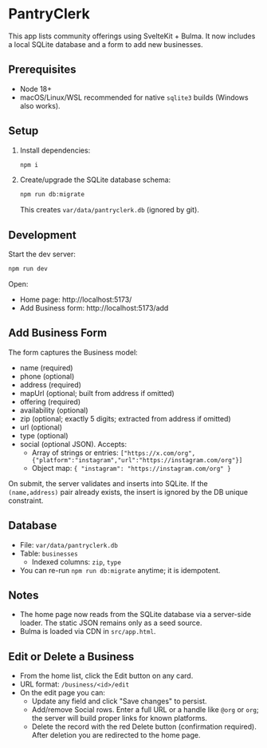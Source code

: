 # PantryClerk

This app lists community offerings using SvelteKit + Bulma. It now includes a local SQLite database and a form to add new businesses.

## Prerequisites
- Node 18+
- macOS/Linux/WSL recommended for native `sqlite3` builds (Windows also works).

## Setup
1. Install dependencies:
   ```bash
   npm i
   ```
2. Create/upgrade the SQLite database schema:
   ```bash
   npm run db:migrate
   ```
   This creates `var/data/pantryclerk.db` (ignored by git).

## Development
Start the dev server:
```bash
npm run dev
```

Open:
- Home page: http://localhost:5173/
- Add Business form: http://localhost:5173/add

## Add Business Form
The form captures the Business model:
- name (required)
- phone (optional)
- address (required)
- mapUrl (optional; built from address if omitted)
- offering (required)
- availability (optional)
- zip (optional; exactly 5 digits; extracted from address if omitted)
- url (optional)
- type (optional)
- social (optional JSON). Accepts:
  - Array of strings or entries: `["https://x.com/org", {"platform":"instagram","url":"https://instagram.com/org"}]`
  - Object map: `{ "instagram": "https://instagram.com/org" }`

On submit, the server validates and inserts into SQLite. If the `(name,address)` pair already exists, the insert is ignored by the DB unique constraint.

## Database
- File: `var/data/pantryclerk.db`
- Table: `businesses`
  - Indexed columns: `zip`, `type`
- You can re-run `npm run db:migrate` anytime; it is idempotent.

## Notes
- The home page now reads from the SQLite database via a server-side loader. The static JSON remains only as a seed source.
- Bulma is loaded via CDN in `src/app.html`.

## Edit or Delete a Business
- From the home list, click the Edit button on any card.
- URL format: `/business/<id>/edit`
- On the edit page you can:
  - Update any field and click "Save changes" to persist.
  - Add/remove Social rows. Enter a full URL or a handle like `@org` or `org`; the server will build proper links for known platforms.
  - Delete the record with the red Delete button (confirmation required). After deletion you are redirected to the home page.
